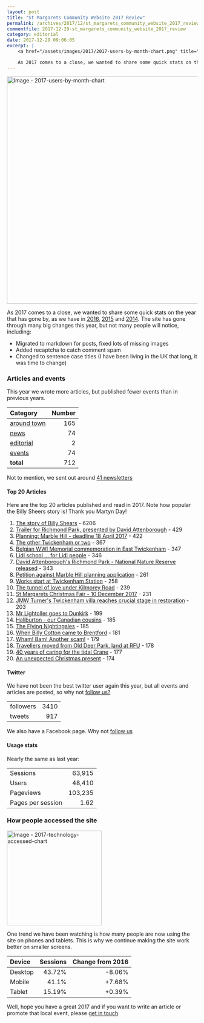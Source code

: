 ```yaml
---
layout: post
title: "St Margarets Community Website 2017 Review"
permalink: /archives/2017/12/st_margarets_community_website_2017_review.html
commentfile: 2017-12-29-st_margarets_community_website_2017_review
category: editorial
date: 2017-12-29 09:06:05
excerpt: |
    <a href="/assets/images/2017/2017-users-by-month-chart.png" title="Click for a larger image"><img src="/assets/images/2017/2017-users-by-month-chart-thumb.png" width="150" alt="Image - 2017-users-by-month-chart"  class="right"/></a>

    As 2017 comes to a close, we wanted to share some quick stats on the year that's gone by, as we have in 2016, 2015 and 2014.
---
```


<a href="/assets/images/2017/2017-users-by-month-chart.png" title="Click for a larger image"><img src="/assets/images/2017/2017-users-by-month-chart.png" width="600" alt="Image - 2017-users-by-month-chart"  class="center"/></a>

As 2017 comes to a close, we wanted to share some quick stats on the year that has gone by, as we have in [2016](/archives/2016/12/st_margarets_community_website_2016_review.html), [2015](/archives/2015/12/st_margarets_community_website_2015_review.html) and [2014](/archives/2014/12/st_margarets_community_website_2014_review.html). The site has gone through many big changes this year, but not many people will notice, including:

- Migrated to markdown for posts, fixed lots of missing images
- Added recaptcha to catch comment spam
- Changed to sentence case titles (I have been living in the UK that long, it was time to change)

### Articles and events

This year we wrote more articles, but published fewer events than in previous years.

| Category                              | Number |
|:--------------------------------------|-------:|
|[around town](/archives/around\_town/) | 165    |
|[news](/archives/news/)                | 74     |
|[editorial](/archives/editorial/)      | 2      |
|[events](/event)                       | 74     |
| **total**                             | 712    |

Not to mention, we sent out around [41 newsletters](/cgi-bin/newsletter.cgi)

#### Top 20 Articles

Here are the top 20 articles published and read in 2017. Note how popular the Billy Sheers story is!  Thank you Martyn Day!

1. [The story of Billy Shears](/archives/2017/05/billy-shears.html) - 6206
2. [Trailer for Richmond Park, presented by David Attenborough](/archives/2017/04/richmond-park-attenborough-teaser.html) - 429
3. [Planning: Marble Hill - deadline 18 April 2017](/archives/2017/04/planning-marble-hill.html) - 422
4. [The other Twickenham or two](/archives/2017/02/the-other-twickenham.html) - 367
5. [Belgian WWI Memorial commemoration in East Twickenham](/archives/2017/04/belgian-wwi-memorial-commemorated.html) - 347
6. [Lidl school ... for Lidl people](/archives/2017/02/lbrut-lidl-deer-park-school-approved.html) - 346
7. [David Attenborough's Richmond Park - National Nature Reserve released](/archives/2017/04/attenborough-richmond-park-film-released.html) - 343
8. [Petition against Marble Hill planning application](/archives/2017/11/petition-against-marble-hill-application.html) - 261
9. [Works start at Twickenham Station](/archives/2017/04/twickenham-station-works-start.html) - 258
10. [The tunnel of love under Kilmorey Road](/archives/2017/01/tunnel-of-love-under-kilmory-road.html) - 239
11. [St Margarets Christmas Fair - 10 December 2017](/archives/2017/12/event-crown-rd-xmas-fair.html) - 231
12. [JMW Turner's Twickenham villa reaches crucial stage in restoration](/archives/2017/02/turner-house-topped-out.html) - 203
13. [Mr Lightoller goes to Dunkirk](/archives/2017/08/lightoller-goes-to-dunkirk.html) - 199
14. [Haliburton - our Canadian cousins](/archives/2017/08/haliburton-our-canadian-cousins.html) - 185
15. [The Flying Nightingales](/archives/2017/01/flying-nightingales.html) - 185
16. [When Billy Cotton came to Brentford](/archives/2017/03/when-billy-cotton-came-to-brentford.html) - 181
17. [Wham! Bam! Another scam!](/archives/2017/04/beware-phone-scams.html) - 179
18. [Travellers moved from Old Deer Park, land at RFU](/archives/2017/09/travellers-in-richmond.html) - 178
19. [40 years of caring for the tidal Crane](/archives/2017/08/40-years-tidal-crane-association.html) - 177
20. [An unexpected Christmas present](/archives/2017/12/an-unexpected-christmas-present.html) - 174

#### Twitter

We have not been the best twitter user again this year, but all events and articles are posted, so why not [follow us?](https://twitter.com/stmgrts)

|           |       |
|-----------|------:|
| followers | 3410  |
| tweets    | 917   |

We also have a Facebook page. Why not [follow us](https://www.facebook.com/stmgrts/?)

#### Usage stats

Nearly the same as last year:

|                   |         |
|-------------------|--------:|
| Sessions          | 63,915  |
| Users             | 48,410  |
| Pageviews         | 103,235 |
| Pages per session | 1.62    |

### How people accessed the site


<a href="/assets/images/2017/2017-technology-accessed-chart.png" title="Click for a larger image"><img src="/assets/images/2017/2017-technology-accessed-chart-thumb.png" width="250" alt="Image - 2017-technology-accessed-chart"  class=" right"/></a>


One trend we have been watching is how many people are now using the site on phones and tablets. This is why we continue making the site work better on smaller screens.

| Device  | Sessions | Change&nbsp;from&nbsp;2016 |
|:--------|---------:|---------------------------:|
| Desktop | 43.72%   | -8.06%                     |
| Mobile  | 41.1%    | +7.68%                     |
| Tablet  | 15.19%   | +0.39%                     |

Well, hope you have a great 2017 and if you want to write an article or promote that local event, please [get in touch](/contact/)
